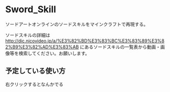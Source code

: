 # Sword_Skill
ソードアートオンラインのソードスキルをマインクラフトで再現する。

ソードスキルの詳細は
　http://dic.nicovideo.jp/a/%E3%82%BD%E3%83%BC%E3%83%89%E3%82%B9%E3%82%AD%E3%83%AB
 にあるソードスキルの一覧表から動画・画像等を検索してください。お願いします。
 
## 予定している使い方
右クリックするとなんかでる


